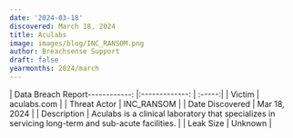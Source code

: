 ```yaml
---
date: '2024-03-18'
discovered: March 18, 2024
title: Aculabs
image: images/blog/INC_RANSOM.png
author: Breachsense Support
draft: false
yearmonths: 2024/march
---
```


| Data Breach Report------------:     |:-------------:    | :-----:|
| Victim      | aculabs.com      | 
| Threat Actor      | INC_RANSOM      | 
| Date Discovered      | Mar 18, 2024      | 
| Description      | Aculabs is a clinical laboratory that specializes in servicing long-term and sub-acute facilities.      | 
| Leak Size      | Unknown      | 

